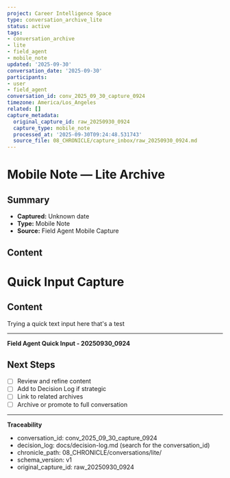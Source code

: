 ```yaml
---
project: Career Intelligence Space
type: conversation_archive_lite
status: active
tags:
- conversation_archive
- lite
- field_agent
- mobile_note
updated: '2025-09-30'
conversation_date: '2025-09-30'
participants:
- user
- field_agent
conversation_id: conv_2025_09_30_capture_0924
timezone: America/Los_Angeles
related: []
capture_metadata:
  original_capture_id: raw_20250930_0924
  capture_type: mobile_note
  processed_at: '2025-09-30T09:24:48.531743'
  source_file: 08_CHRONICLE/capture_inbox/raw_20250930_0924.md
---
```


# Mobile Note — Lite Archive

## Summary
- **Captured:** Unknown date
- **Type:** Mobile Note
- **Source:** Field Agent Mobile Capture

## Content
# Quick Input Capture

## Content
Trying a quick text input here that's a test

---
**Field Agent Quick Input - 20250930_0924**


## Next Steps
- [ ] Review and refine content
- [ ] Add to Decision Log if strategic
- [ ] Link to related archives
- [ ] Archive or promote to full conversation

---

**Traceability**
- conversation_id: conv_2025_09_30_capture_0924
- decision_log: docs/decision-log.md (search for the conversation_id)
- chronicle_path: 08_CHRONICLE/conversations/lite/
- schema_version: v1
- original_capture_id: raw_20250930_0924

